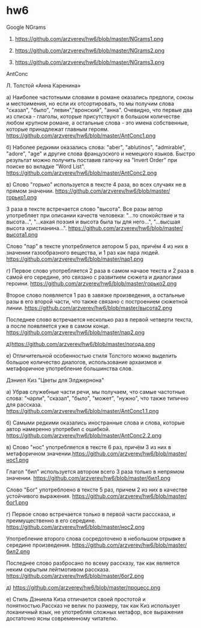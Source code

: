 # hw6
Google NGrams

1. https://github.com/arzverev/hw6/blob/master/NGrams1.png

2. https://github.com/arzverev/hw6/blob/master/NGrams2.png

3. https://github.com/arzverev/hw6/blob/master/NGrams3.png

AntConc

Л. Толстой «Анна Каренина»

a) Наиболее частотными словами в романе оказались предлоги, союзы и местоимения, но если их отсортировать, то мы получим слова "сказал", "было", "левин","вронский", "анна". Очевидно, что первые два из списка - глаголы, которые присутствуют в большом количестве любом крупном романе, а остальные слова - это имена собственные, которые принадлежат главным героям. https://github.com/arzverev/hw6/blob/master/AntConc1.png

б) Наболее редкими оказались слова: "aber", "ablutinos", "admirable", "adore", "age" и другие слова французского и немецкого языков. Быстро результат можно получить поставив галочку на "Invert Order" при поиске во вкладке "Word List".
https://github.com/arzverev/hw6/blob/master/AntConc2.png

в) Слово "горько" используется в тексте 4 раза, во всех случаях не в прямом значении. https://github.com/arzverev/hw6/blob/master/горько1.png

   3 раза в тексте встречается слово "высота". Все разы автор употребляет при описании качеств человека: "...то спокойствие и та высота...", "...какая поэзия и высота была ты для него...", "...высшая высота христианина...". https://github.com/arzverev/hw6/blob/master/высота1.png
   
   Слово "пар"  в тексте употребляется автором 5 раз, причём 4 из них в значении газообразного вещества, и 1 раз как пара людей. https://github.com/arzverev/hw6/blob/master/пар1.png
   
г) Первое слово употребляется 2 раза в самом начаое текста и 2 раза в самой его середине, это связано с развитием сюжета и диалогами героини. https://github.com/arzverev/hw6/blob/master/горько2.png

   Второе слово появляется 1 раз в завязке произведения, а остальные разы в его второй части, что также связано с построением сюжетной линии. https://github.com/arzverev/hw6/blob/master/высота2.png
   
   Последнее слово встречается несколько раз в первой четверти текста, а после появляется уже в самом конце. https://github.com/arzverev/hw6/blob/master/пар2.png
   
д)https://github.com/arzverev/hw6/blob/master/погода.png

е) Отличительной особенностью стиля Толстого можно выделить большое количество диалогов, использование архаизмов и метафоричное употребление большинства слов.

Дэниел Киз "Цветы для Элджернона"

а) Убрав служебные части речи, мы получаем, что самые частотные слова: "чарли", "сказал", "было", "может", "нужно", что также типично для рассказа. https://github.com/arzverev/hw6/blob/master/AntConc1.1.png

б) Самыми редкими оказались иностранные слова и слова, которые автор намеренно употребил с ошибкой. https://github.com/arzverev/hw6/blob/master/AntConc2.2.png

в) Слово "нос" употребляется в тексте 6 раз, причём 3 из них  в метафоричном значении.https://github.com/arzverev/hw6/blob/master/нос1.png

   Глагол "бил" используется автором всего 3 раза только в непрямом значении. https://github.com/arzverev/hw6/blob/master/бил1.png
   
   Слово "Бог" употреблоено в тексте 5 раз, причем 2 из них в качестве устойчивого выражения. https://github.com/arzverev/hw6/blob/master/бог1.png
   
г) Первое слово встречается только в первой части расссказа, и преимущественно в его середине. https://github.com/arzverev/hw6/blob/master/нос2.png

   Употребление второго слова сосредоточено в небольшом отрывке в середине произведения. https://github.com/arzverev/hw6/blob/master/бил2.png
   
   Последнее слово разбросано по всему рассказу, так как является неким скрытым лейтмотивом рассказа. https://github.com/arzverev/hw6/blob/master/бог2.png
   
д) https://github.com/arzverev/hw6/blob/master/процесс.png

е) Стиль Дэниела Киза отличается своей простотой и понятностью.Рассказ не велик по размеру, так как Киз использует локаничный язык, не употребляя сложных метафор, все выражения достаточно ясны современному читателю.
